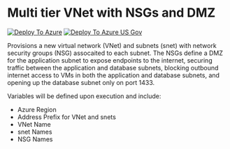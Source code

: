 # Multi tier VNet with NSGs and DMZ

[![Deploy To Azure](https://raw.githubusercontent.com/bahnhacker/AzureTemplates/master/deploytoazure.svg?sanitize=true)](https://portal.azure.com/#create/Microsoft.Template/uri/https%3A%2F%2Fraw.githubusercontent.com%2Fbahnhacker%2FAzureTemplates%2Fmaster%2FVNet-Complete%2FVNet-Complete.json)
[![Deploy To Azure US Gov](https://raw.githubusercontent.com/bahnhacker/AzureTemplates/master/deploytoazuregov.svg?sanitize=true)](https://portal.azure.us/#create/Microsoft.Template/uri/https%3A%2F%2Fraw.githubusercontent.com%2Fbahnhacker%2FAzureTemplates%2Fmaster%2FVNet-Complete%2FVNet-Complete.json)


Provisions a new virtual network (VNet) and subnets (snet) with network security groups (NSG) assocaited to each subnet. The NSGs define a DMZ for the application subnet to expose endpoints to the internet, securing traffic between the application and database subnets, blocking outbound internet access to VMs in both the application and database subnets, and opening up the database subnet only on port 1433. 

Variables will be defined upon execution and include:
* Azure Region
* Address Prefix for VNet and snets
* VNet Name
* snet Names
* NSG Names